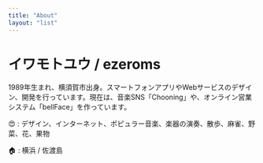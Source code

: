 ```yaml
---
title: "About"
layout: "list"
---
```


# イワモトユウ / ezeroms
1989年生まれ、横須賀市出身。スマートフォンアプリやWebサービスのデザイン、開発を行っています。現在は、音楽SNS「Chooning」や、オンライン営業システム「bellFace」を作っています。

😍 : デザイン、インターネット、ポピュラー音楽、楽器の演奏、散歩、麻雀、野菜、花、果物

🏠 : 横浜 / 佐渡島
